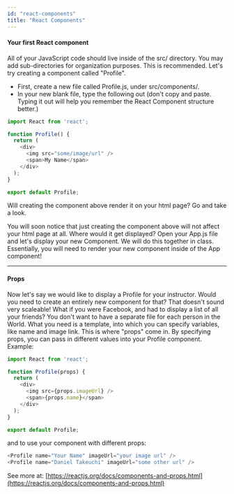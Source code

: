 ```yaml
---
id: "react-components"
title: "React Components"
---
```


#### Your first React component

All of your JavaScript code should live inside of the src/ directory. You may add sub-directories for organization purposes. This is recommended. Let's try creating a component called "Profile".

- First, create a new file called Profile.js, under src/components/.
- In your new blank file, type the following out (don't copy and paste. Typing it out will help you remember the React Component structure better.)

```js
import React from 'react';

function Profile() {
  return (
    <div>
      <img src="some/image/url" />
      <span>My Name</span>
    </div>
  );
}

export default Profile;
```

Will creating the component above render it on your html page? Go and take a look.

You will soon notice that just creating the component above will not affect your html page at all. Where would it get displayed?
Open your App.js file and let's display your new Component. We will do this together in class.
Essentially, you will need to render your new component inside of the App component!

---

#### Props

Now let's say we would like to display a Profile for your instructor. Would you need to create an entirely new component for that? That doesn't sound very scaleable! What if you were Facebook, and had to display a list of all your friends? You don't want to have a separate file for each person in the World. What you need is a template, into which you can specify variables, like name and image link.
This is where "props" come in. By specifying props, you can pass in different values into your Profile component. Example:

```js
import React from 'react';

function Profile(props) {
  return (
    <div>
      <img src={props.imageUrl} />
      <span>{props.name}</span>
    </div>
  );
}

export default Profile;
```

and to use your component with different props:

```js
<Profile name="Your Name" imageUrl="your image url" />
<Profile name="Daniel Takeuchi" imageUrl="some other url" />
```

See more at: [https://reactjs.org/docs/components-and-props.html](https://reactjs.org/docs/components-and-props.html)
